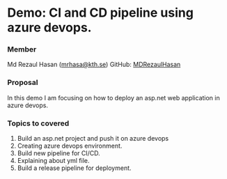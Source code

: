 # Demo: CI and CD pipeline using azure devops.

### Member

Md Rezaul Hasan (mrhasa@kth.se)
GitHub: [MDRezaulHasan](https://github.com/MDRezaulHasan/)

### Proposal

In this demo I am focusing on how to deploy an asp.net web application in azure devops. 
### Topics to covered

1. Build an asp.net project and push it on azure devops
2. Creating azure devops environment.
3. Build new pipeline for CI/CD.
4. Explaining about yml file.
5. Build a release pipeline for deployment.

